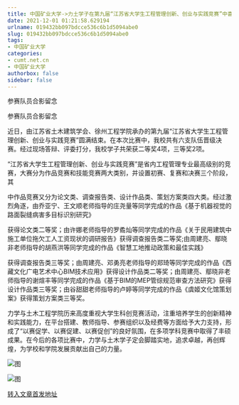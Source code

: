 ```yaml
---
title: 中国矿业大学->力土学子在第九届“江苏省大学生工程管理创新、创业与实践竞赛”中喜获佳绩 | cumt.net.cn
date: 2021-12-01 01:21:58.629194
urlname: 019432bb097bdcce536c6b1d5094abe0
slug: 019432bb097bdcce536c6b1d5094abe0
tags: 
- 中国矿业大学
categories:
- cumt.net.cn
- 中国矿业大学
authorbox: false
sidebar: false
---
```

参赛队员合影留念

参赛队员合影留念

近日，由江苏省土木建筑学会、徐州工程学院承办的第九届“江苏省大学生工程管理创新、创业与实践竞赛”圆满结束。在本次比赛中，我校共有六支队伍晋级决赛。经过现场答辩、评委打分，我校学子共荣获二等奖4项，三等奖2项。

“江苏省大学生工程管理创新、创业与实践竞赛”是省内工程管理专业最高级别的竞赛，大赛分为作品竞赛和技能竞赛两大类别，并设置初赛、复赛和决赛三个阶段，其
<!--more-->
中作品竞赛又分为论文类、调查报告类、设计作品类、策划方案类四大类。经过激烈角逐，由乔亚宁、王文顺老师指导的庄尧量等同学完成的作品《基于机器视觉的路面裂缝病害多目标识别研究》

获得论文类二等奖；由许娜老师指导的罗矞灿等同学完成的作品《关于民用建筑中施工单位拖欠工人工资现状的调研报告》获得调查报告类二等奖;由周建亮、鄢晓非老师指导的胡燕洪等同学完成的作品《智慧工地推动政策和最佳实践》

获得调查报告类三等奖；由周建亮、邓勇亮老师指导的郑琦等同学完成的作品《西藏文化广电艺术中心BIM技术应用》获得设计作品类二等奖；由周建亮、鄢晓非老师指导的谢煊丰等同学完成的作品《基于BIM的MEP管综规范审查方法研究》获得设计作品类三等奖；由谷甜甜老师指导的卢婷等同学完成的作品《虞姬文化馆策划案》获得策划方案类三等奖。

力学与土木工程学院历来高度重视大学生科创竞赛活动，注重培养学生的创新精神和实践能力，在平台搭建、教师指导、参赛组织以及经费等方面给予大力支持，形成了“以赛促学、以赛促建、以赛促创”的良好氛围，在多项学科竞赛中取得了丰硕成果。在今后的各项比赛中，力学与土木学子定会脚踏实地，追求卓越，再创辉煌，为学校和学院发展贡献出自己的力量。

![图](http://xwzx.cumt.edu.cn/_upload/article/images/a6/cc/50e1e9b543d987944515d981f6e3/2c4b13fb-2491-4cae-abaa-5ee0e17e801d.jpg)

![图](http://xwzx.cumt.edu.cn/_upload/article/images/a6/cc/50e1e9b543d987944515d981f6e3/9354b92f-c020-4091-a882-3c7684f2ff79.jpg)

[转入文章首发地址](http://xwzx.cumt.edu.cn/59/ba/c523a612794/page.htm)
